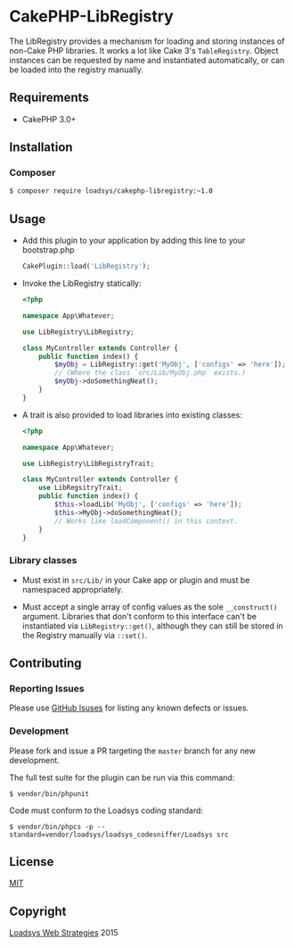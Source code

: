 # CakePHP-LibRegistry

<!--
[![Latest Version](https://img.shields.io/github/release/loadsys/{PLUGIN_NAME}.svg?style=flat-square)](https://github.com/loadsys/{PLUGIN_NAME}/releases)
**or**
[![Packagist Version](https://img.shields.io/packagist/v/loadsys/cakephp-libregistry.svg?style=flat-square)](https://packagist.org/packages/loadsys/cakephp-libregistry)
[![Software License](https://img.shields.io/badge/license-MIT-brightgreen.svg?style=flat-square)](LICENSE.md)
[![Build Status](https://img.shields.io/travis/loadsys/cakephp-libregistry/master.svg?style=flat-square)](https://travis-ci.org/loadsys/CakePHP-LibRegistry)
[![Coverage Status](https://img.shields.io/coveralls/loadsys/CakePHP-LibRegistry/master.svg)](https://coveralls.io/r/loadsys/cakephp-libregistry)
[![Total Downloads](https://img.shields.io/packagist/dt/loadsys/cakephp-libregistry.svg?style=flat-square)](https://packagist.org/packages/loadsys/cakephp-libregistry)
-->

The LibRegistry provides a mechanism for loading and storing instances of non-Cake PHP libraries. It works a lot like Cake 3's `TableRegistry`. Object instances can be requested by name and instantiated automatically, or can be loaded into the registry manually.


## Requirements

* CakePHP 3.0+


## Installation

### Composer

````bash
$ composer require loadsys/cakephp-libregistry:~1.0
````


## Usage

* Add this plugin to your application by adding this line to your bootstrap.php

	````php
	CakePlugin::load('LibRegistry');
	````

* Invoke the LibRegistry statically:

	```php
	<?php

	namespace App\Whatever;

	use LibRegistry\LibRegistry;

	class MyController extends Controller {
		public function index() {
			$myObj = LibRegistry::get('MyObj', ['configs' => 'here']);
			// (Where the class `src/Lib/MyObj.php` exists.)
			$myObj->doSomethingNeat();
		}
	}

	```

* A trait is also provided to load libraries into existing classes:

	```php
	<?php

	namespace App\Whatever;

	use LibRegistry\LibRegistryTrait;

	class MyController extends Controller {
		use LibRegsitryTrait;
		public function index() {
			$this->loadLib('MyObj', ['configs' => 'here']);
			$this->MyObj->doSomethingNeat();
			// Works like loadComponent() in this context.
		}
	}

	```

### Library classes

* Must exist in `src/Lib/` in your Cake app or plugin and must be namespaced appropriately.

* Must accept a single array of config values as the sole `__construct()` argument. Libraries that don't conform to this interface can't be instantiated via `LibRegistry::get()`, although they can still be stored in the Registry manually via `::set()`.


## Contributing

### Reporting Issues

Please use [GitHub Isuses](https://github.com/loadsys/CakePHP-LibRegistry/issues) for listing any known defects or issues.

### Development

Please fork and issue a PR targeting the `master` branch for any new development.

The full test suite for the plugin can be run via this command:

```shell
$ vendor/bin/phpunit
```

Code must conform to the Loadsys coding standard:

```shell
$ vendor/bin/phpcs -p --standard=vendor/loadsys/loadsys_codesniffer/Loadsys src
```


## License

[MIT](https://github.com/loadsys/CakePHP-LibRegistry/blob/master/LICENSE.md)


## Copyright

[Loadsys Web Strategies](http://www.loadsys.com) 2015
